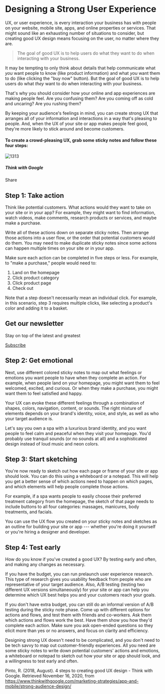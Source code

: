 # Designing a Strong User Experience

UX, or user experience, is every interaction your business has with people on your website, mobile site, apps, and online properties or services. That might sound like an exhausting number of situations to consider, but creating good UX design means focusing on the user, no matter where they are.

> The goal of good UX is to help users do what they want to do when interacting with your business.

It may be tempting to only think about details that help communicate what *you* want people to know (like product information) and what *you* want them to do (like clicking the "buy now" button). But the goal of good UX is to help users do what *they* want to do when interacting with your business.

That's why you should consider how your online and app experiences are making people feel. Are you confusing them? Are you coming off as cold and uncaring? Are you rushing them?

By keeping your audience's feelings in mind, you can create strong UX that arranges all of your information and interactions in a way that's pleasing to people. And, when the UX of your site or app makes people feel good, they're more likely to stick around and become customers.

#### To create a crowd-pleasing UX, grab some sticky notes and follow these four steps:

![1313](https://storage.googleapis.com/twg-content/documents/1313_inline_Designing-Good-UX-crop.gif)

##### Think with Google

Share

## Step 1: Take action

Think like potential customers. What actions would they want to take on your site or in your app? For example, they might want to find information, watch videos, make comments, research products or services, and maybe make a purchase.

Write all of these actions down on separate sticky notes. Then arrange those actions into a user flow, or the order that potential customers would do them. You may need to make duplicate sticky notes since some actions can happen multiple times on your site or in your app.

Make sure each action can be completed in five steps or less. For example, to "make a purchase," people would need to:

1.  Land on the homepage
2.  Click product category
3.  Click product page
4.  Check out

Note that a step doesn't necessarily mean an individual click. For example, in this scenario, step 3 requires multiple clicks, like selecting a product's color and adding it to a basket.

## Get our newsletter

Stay on top of the latest and greatest

[Subscribe](https://getsubscriptions.withgoogle.com/newsletter/signup/landing/?slug=thinkwithgoogle)

## Step 2: Get emotional

Next, use different colored sticky notes to map out what feelings or emotions you want people to have when they complete an action. For example, when people land on your homepage, you might want them to feel welcomed, excited, and curious. Or when they make a purchase, you might want them to feel satisfied and happy.

Your UX can evoke these different feelings through a combination of shapes, colors, navigation, content, or sounds. The right mixture of elements depends on your brand's identity, voice, and style, as well as who your target audience is.

Let's say you own a spa with a luxurious brand identity, and you want people to feel calm and peaceful when they visit your homepage. You'd probably use tranquil sounds (or no sounds at all) and a sophisticated design instead of loud music and neon colors.

## Step 3: Start sketching

You're now ready to sketch out how each page or frame of your site or app should look. You can do this using a whiteboard or a notepad. This will help you get a better sense of which actions need to happen on which pages, and which elements will help people complete those actions.

For example, if a spa wants people to easily choose their preferred treatment category from the homepage, the sketch of that page needs to include buttons to all four categories: massages, manicures, body treatments, and facials.

You can use the UX flow you created on your sticky notes and sketches as an outline for building your site or app --- whether you're doing it yourself or you're hiring a designer and developer.

## Step 4: Test early

How do you know if you've created a good UX? By testing early and often, and making any changes as necessary.

If you have the budget, you can run prelaunch user experience research. This type of research gives you usability feedback from people who are representative of your target audience. Also, A/B testing (testing two different UX versions simultaneously) for your site or app can help you determine which UX best helps you and your customers reach your goals.

If you don't have extra budget, you can still do an informal version of A/B testing during the sticky note phase. Come up with different options for actions and flows, and test them with friends and co-workers. Ask them which actions and flows work the best. Have them show you how they'd complete each action. Make sure you ask open-ended questions so they elicit more than yes or no answers, and focus on clarity and efficiency.

Designing strong UX doesn't need to be complicated, and you don't need to be tech savvy to map out customer-friendly experiences. All you need are some sticky notes to write down potential customers' actions and emotions, a whiteboard or notepad to sketch out how your site or app should look, and a willingness to test early and often.

Pinto, R. (2018, August). 4 steps to creating good UX design - Think with Google. Retrieved November 16, 2020, from https://www.thinkwithgoogle.com/marketing-strategies/app-and-mobile/strong-audience-design/
